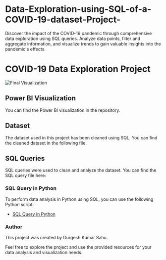 # Data-Exploration-using-SQL-of-a-COVID-19-dataset-Project-
Discover the impact of the COVID-19 pandemic through comprehensive data exploration using SQL queries. Analyze data points, filter and aggregate information, and visualize trends to gain valuable insights into the pandemic's effects.
# COVID-19 Data Exploration Project

![Final Visualization](Final%20Visualization.png)


## Power BI Visualization

You can find the Power BI visualization in the repository.

## Dataset

The dataset used in this project has been cleaned using SQL. You can find the cleaned dataset in the following file. 

## SQL Queries

SQL queries were used to clean and analyze the dataset. You can find the SQL query file here:


### SQL Query in Python

To perform data analysis in Python using SQL, you can use the following Python script:

- [SQL Query in Python](covid_data_analysis.py)

### Author

This project was created by Durgesh Kumar Sahu.

Feel free to explore the project and use the provided resources for your data analysis and visualization needs.
